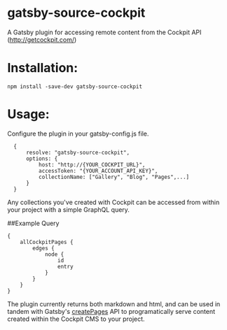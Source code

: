 # gatsby-source-cockpit
A Gatsby plugin for accessing remote content from the Cockpit API (http://getcockpit.com/)

# Installation:
`npm install -save-dev gatsby-source-cockpit`

# Usage:
Configure the plugin in your gatsby-config.js file. 

```
  {
      resolve: "gatsby-source-cockpit",
      options: {
          host: "http://{YOUR_COCKPIT_URL}",
          accessToken: "{YOUR_ACCOUNT_API_KEY}",
          collectionName: ["Gallery", "Blog", "Pages",...]
      }
  }
```

Any collections you've created with Cockpit can be accessed from within your project with a simple GraphQL query. 

##Example Query
```
{
    allCockpitPages {
        edges {
            node {
                id
                entry
            }
        }
    }
}
```

The plugin currently returns both markdown and html, and can be used in tandem with Gatsby's [createPages](https://www.gatsbyjs.org/docs/node-apis/#createPages) API to programatically serve content created within the Cockpit CMS to your project. 